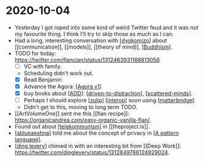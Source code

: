 # 2020-10-04

 - Yesterday I got roped into some kind of weird Twitter feud and it was *not* my favourite thing. I think I'll try to skip those as much as I can.
 - Had a long, interesting conversation with [[dyokomizo]] about [[communication]], [[models]], [[theory of mind]], [[Buddhism]].
 - TODO for today: https://twitter.com/flancian/status/1312463931168813056
   - [ ] VC with family.
    - Scheduling didn't work out.
   - [x] Read Benjamin.
   - [x] Advance the Agora: [[Agora v1]]
   - [x] buy books about [[ADD]]: [[driven-to-distraction]], [[scattered-minds]].
   - [ ] Perhaps I should explore [[zulip]] [[interop]] soon using [[matterbridge]].
    - Didn't get to this, moving to long term TODO.
 - [[ArtVolumeOne]] sent me this [[flan recipe]]: https://organicandrea.com/easy-organic-vanilla-flan/.
 - Found out about [[telekommunism]] in [[theproject.is]]. 
 - [[ablueaeshna]] told me about the concept of privacy in [[A pattern language]]. 
 - [[ding levery]] chimed in with an interesting bit from [[Deep Work]]: https://twitter.com/dinglevery/status/1312849766124929024.



[//begin]: # "Autogenerated link references for markdown compatibility"
[dyokomizo]: ../dyokomizo "Dyokomizo"
[Buddhism]: ../buddhism "buddhism"
[Agora v1]: ../agora-v1 "Agora V1"
[ADD]: ../add "ADD"
[driven-to-distraction]: ../driven-to-distraction "Driven to Distraction"
[scattered-minds]: ../scattered-minds "Scattered Minds"
[zulip]: ../zulip "Zulip"
[interop]: ../interop "Interop"
[matterbridge]: ../matterbridge "Matterbridge"
[telekommunism]: ../telekommunism "Telekommunism"
[ablueaeshna]: ../ablueaeshna "Ablueaeshna"
[A pattern language]: ../a-pattern-language "a-pattern-language"
[ding levery]: ../ding-levery "Ding Levery"
[//end]: # "Autogenerated link references"